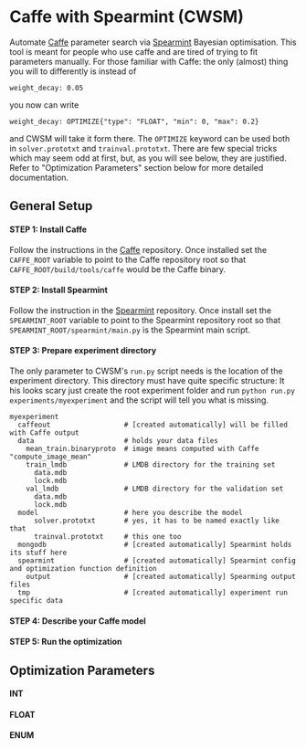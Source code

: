 Caffe with Spearmint (CWSM)
===========================
Automate [Caffe](https://github.com/BVLC/caffe) parameter search via [Spearmint](https://github.com/HIPS/Spearmint) Bayesian optimisation. This tool is meant for people who use caffe and are tired of trying to fit parameters manually. For those familiar with Caffe: the only (almost) thing you will to differently is instead of
```
weight_decay: 0.05
```
you now can write
```
weight_decay: OPTIMIZE{"type": "FLOAT", "min": 0, "max": 0.2}
```
and CWSM will take it form there. The `OPTIMIZE` keyword can be used both in `solver.prototxt` and `trainval.prototxt`. There are few special tricks which may seem odd at first, but, as you will see below, they are justified. Refer to "Optimization Parameters" section below for more detailed documentation.


General Setup
-------------

#### STEP 1: Install Caffe
Follow the instructions in the [Caffe](https://github.com/BVLC/caffe) repository. Once installed set the `CAFFE_ROOT` variable to point to the Caffe repository root so that `CAFFE_ROOT/build/tools/caffe` would be the Caffe binary.

#### STEP 2: Install Spearmint
Follow the instruction in the [Spearmint](https://github.com/HIPS/Spearmint) repository. Once install set the `SPEARMINT_ROOT` variable to point to the Spearmint repository root so that `SPEARMINT_ROOT/spearmint/main.py` is the Spearmint main script.

#### STEP 3: Prepare experiment directory
The only parameter to CWSM's `run.py` script needs is the location of the experiment directory. This directory must have quite specific structure: It his looks scary just create the root experiment folder and run `python run.py experiments/myexperiment` and the script will tell you what is missing.
```
myexperiment
  caffeout                  # [created automatically] will be filled with Caffe output
  data                      # holds your data files
    mean_train.binaryproto  # image means computed with Caffe "compute_image_mean"
    train_lmdb              # LMDB directory for the training set
      data.mdb
      lock.mdb
    val_lmdb                # LMDB directory for the validation set
      data.mdb
      lock.mdb
  model                     # here you describe the model
      solver.prototxt       # yes, it has to be named exactly like that
      trainval.prototxt     # this one too
  mongodb                   # [created automatically] Spearmint holds its stuff here
  spearmint                 # [created automatically] Spearmint config and optimization function definition
    output                  # [created automatically] Spearming output files
  tmp                       # [created automatically] experiment run specific data
```

#### STEP 4: Describe your Caffe model


#### STEP 5: Run the optimization

Optimization Parameters
-----------------------

#### INT

#### FLOAT

#### ENUM
